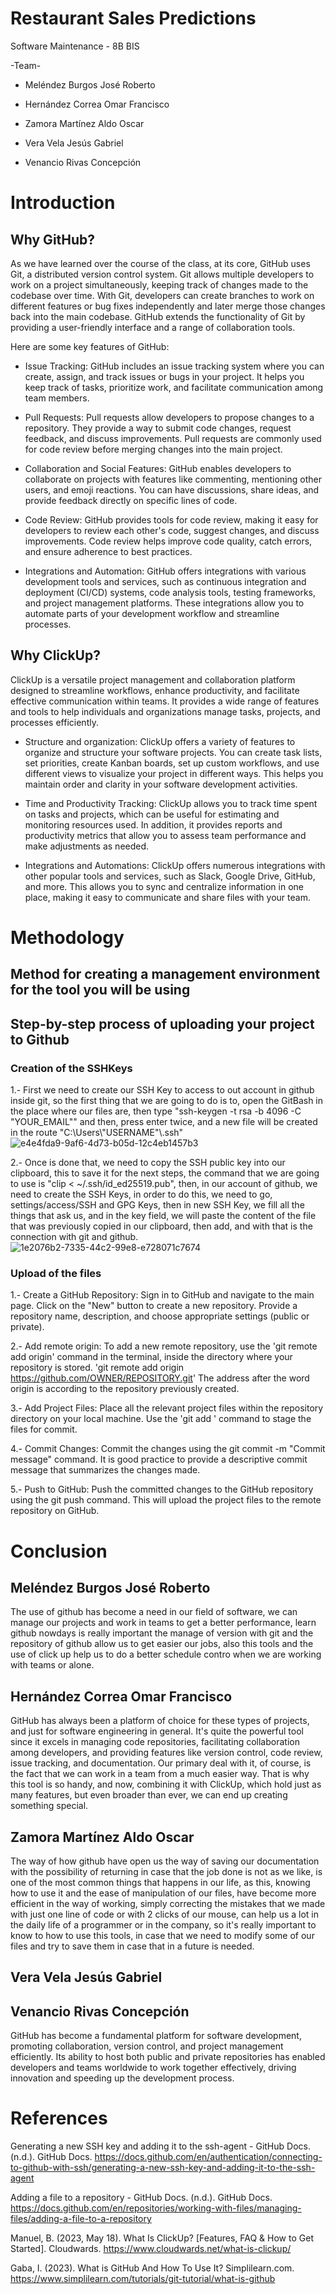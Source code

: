 # Restaurant Sales Predictions

Software Maintenance - 8B BIS

-Team-

- Meléndez Burgos José Roberto

- Hernández Correa Omar Francisco

- Zamora Martínez Aldo Oscar

- Vera Vela Jesús Gabriel

- Venancio Rivas Concepción

# Introduction 

## Why GitHub?
As we have learned over the course of the class, at its core, GitHub uses Git, a distributed version control system. Git allows multiple developers to work on a project simultaneously, keeping track of changes made to the codebase over time. With Git, developers can create branches to work on different features or bug fixes independently and later merge those changes back into the main codebase.
GitHub extends the functionality of Git by providing a user-friendly interface and a range of collaboration tools.

Here are some key features of GitHub:

- Issue Tracking: GitHub includes an issue tracking system where you can create, assign, and track issues or bugs in your project. It helps you keep track of tasks, prioritize work, and facilitate communication among team members.

- Pull Requests: Pull requests allow developers to propose changes to a repository. They provide a way to submit code changes, request feedback, and discuss improvements. Pull requests are commonly used for code review before merging changes into the main project.

- Collaboration and Social Features: GitHub enables developers to collaborate on projects with features like commenting, mentioning other users, and emoji reactions. You can have discussions, share ideas, and provide feedback directly on specific lines of code.

- Code Review: GitHub provides tools for code review, making it easy for developers to review each other's code, suggest changes, and discuss improvements. Code review helps improve code quality, catch errors, and ensure adherence to best practices.

- Integrations and Automation: GitHub offers integrations with various development tools and services, such as continuous integration and deployment (CI/CD) systems, code analysis tools, testing frameworks, and project management platforms. These integrations allow you to automate parts of your development workflow and streamline processes.


## Why ClickUp?
ClickUp is a versatile project management and collaboration platform designed to streamline workflows, enhance productivity, and facilitate effective communication within teams. It provides a wide range of features and tools to help individuals and organizations manage tasks, projects, and processes efficiently.
- Structure and organization: ClickUp offers a variety of features to organize and structure your software projects. You can create task lists, set priorities, create Kanban boards, set up custom workflows, and use different views to visualize your project in different ways. This helps you maintain order and clarity in your software development activities.

- Time and Productivity Tracking: ClickUp allows you to track time spent on tasks and projects, which can be useful for estimating and monitoring resources used. In addition, it provides reports and productivity metrics that allow you to assess team performance and make adjustments as needed.

- Integrations and Automations: ClickUp offers numerous integrations with other popular tools and services, such as Slack, Google Drive, GitHub, and more. This allows you to sync and centralize information in one place, making it easy to communicate and share files with your team.

# Methodology
## Method for creating a management environment for the tool you will be using


## Step-by-step process of uploading your project to Github
### Creation of the SSHKeys
1.- First we need to create our SSH Key to access to out account in github inside git, so the first thing that we are going to do is to, open the GitBash in the place where our files are, then type "ssh-keygen -t rsa -b 4096 -C "YOUR_EMAIL"" and then, press enter twice, and a new file will be created in the route "C:\Users\\"USERNAME"\\.ssh"
![e4e4fda9-9af6-4d73-b05d-12c4eb1457b3](https://github.com/AldoVM11/SoftwareMaintenancePage/assets/105750734/eef69ab7-c4b8-4c9f-989c-cea8d8fe7d7f)


2.- Once is done that, we need to copy the SSH public key into our clipboard, this to save it for the next steps, the command that we are going to use is "clip < ~/.ssh/id_ed25519.pub", then, in our account of github, we need to create the SSH Keys, in order to do this, we need to go, settings/access/SSH and GPG Keys, then in new SSH Key, we fill all the things that ask us, and in the key field, we will paste the content of the file that was previously copied in our clipboard, then add, and with that is the connection with git and github.
![1e2076b2-7335-44c2-99e8-e728071c7674](https://github.com/AldoVM11/SoftwareMaintenancePage/assets/105750734/6c486e11-0855-4641-894a-aa13f399cd82)

### Upload of the files
1.- Create a GitHub Repository: Sign in to GitHub and navigate to the main page. Click on the "New" button to create a new repository. Provide a repository name, description, and choose appropriate settings (public or private).

2.- Add remote origin: To add a new remote repository, use the 'git remote add origin' command in the terminal, inside the directory where your repository is stored. 'git remote add origin https://github.com/OWNER/REPOSITORY.git' The address after the word origin is according to the repository previously created.

3.- Add Project Files: Place all the relevant project files within the repository directory on your local machine. Use the 'git add ' command to stage the files for commit.

4.- Commit Changes: Commit the changes using the git commit -m "Commit message" command. It is good practice to provide a descriptive commit message that summarizes the changes made.

5.- Push to GitHub: Push the committed changes to the GitHub repository using the git push command. This will upload the project files to the remote repository on GitHub.

# Conclusion
## Meléndez Burgos José Roberto
The use of github has become a need in our field of software, we can manage our projects and work in teams to get a better performance, learn github nowdays is really important the manage of version with git and the repository of github allow us to get easier our jobs, also this tools and the use of click up help us to do a better schedule contro when we are working with teams or alone.

## Hernández Correa Omar Francisco
GitHub has always been a platform of choice for these types of projects, and just for software engineering in general. It's quite the powerful tool since it excels in managing code repositories, facilitating collaboration among developers, and providing features like version control, code review, issue tracking, and documentation. Our primary deal with it, of course, is the fact that we can work in a team from a much easier way. That is why this tool is so handy, and now, combining it with ClickUp, which hold just as many features, but even broader than ever, we can end up creating something special.

## Zamora Martínez Aldo Oscar
The way of how github have open us the way of saving our documentation with the possibility of returning in case that the job done is not as we like, is one of the most common things that happens in our life, as this, knowing how to use it and the ease of manipulation of our files, have become more efficient in the way of working, simply correcting the mistakes that we made with just one line of code or with 2 clicks of our mouse, can help us a lot in the daily life of a programmer or in the company, so it's really important to know to how to use this tools, in case that we need to modify some of our files and try to save them in case that in a future is needed.

## Vera Vela Jesús Gabriel


## Venancio Rivas Concepción
GitHub has become a fundamental platform for software development, promoting collaboration, version control, and project management efficiently. Its ability to host both public and private repositories has enabled developers and teams worldwide to work together effectively, driving innovation and speeding up the development process. 

# References

Generating a new SSH key and adding it to the ssh-agent - GitHub Docs. (n.d.). GitHub Docs. https://docs.github.com/en/authentication/connecting-to-github-with-ssh/generating-a-new-ssh-key-and-adding-it-to-the-ssh-agent

Adding a file to a repository - GitHub Docs. (n.d.). GitHub Docs. https://docs.github.com/en/repositories/working-with-files/managing-files/adding-a-file-to-a-repository

Manuel, B. (2023, May 18). What Is ClickUp? [Features, FAQ & How to Get Started]. Cloudwards. https://www.cloudwards.net/what-is-clickup/

Gaba, I. (2023). What is GitHub And How To Use It? Simplilearn.com. https://www.simplilearn.com/tutorials/git-tutorial/what-is-github
